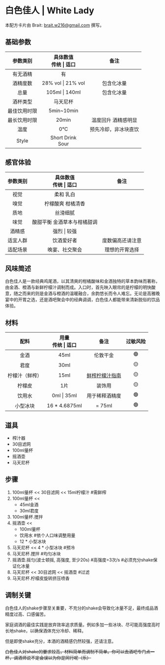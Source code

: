 # **白色佳人 | White Lady**

本配方卡片由 Brait: <brait.w216@gmail.com> 撰写。

## 基础参数

|参数类别|具体数值<br>传统 \| 适口|备注|
|:-:|:-:|:-:|
|有无酒精|有||
|酒精度数|28% vol \| 21% vol|包含化冰量|
|总量|105ml \| 140ml|包含化冰量|
|酒杯类型|马天尼杯||
|最佳饮用时限|5min~10min||
|最长饮用时限|20min|温度回升 酒精感明显|
|温度|0°C|预先冷却，非冰块直饮|
|Style|Short Drink<br>Sour||

## 感官体验

|参数类别|具体数值<br>传统 \| 适口|备注|
|:-:|:-:|:-:|
|视觉|柔和 乳白||
|嗅觉|柠檬酸爽 柑橘清香||
|质地|丝滑细腻||
|味觉|酸甜平衡 金酒草本与柑橘甜调||
|酒精感|强烈 \| 较强||
|适宜人群|饮酒爱好者|度数偏高还请注意|
|适配场景|晚宴、社交聚会|理想的开胃选择|

## 风味简述

白色佳人是一款经典鸡尾酒，以其清爽的柑橘酸味和金酒独特的草本韵味而著称，由金酒、橙酒与新鲜柠檬汁调制而成。入口时，首先映入眼帘的是柠檬的明快酸意，随之而来的则是金酒与橙酒的温暖融合，余韵悠长而令人难忘。无论是高雅晚宴中的开胃之选，还是酒吧聚会中的经典调调，白色佳人都能带来清新脱俗的饮品体验。

## 材料

|配料|用量<br>传统 \| 适口 |备注|过敏风险|
|:-:|:-:|:-:|:-:|
|金酒|45ml|伦敦干金|🟢|
|君度|30ml||🟡|
|柠檬汁（鲜榨）|15ml|[鲜榨柠檬汁指南](../../中间产物制备参考\鲜榨（黄）柠檬汁.md)|🟡|
|柠檬皮|1片|装饰用|🟡|
|饮用水|0ml \| 35ml|用于稀释酒精度|🟢|
|小型冰块|16 \* 4.6875ml|= 75ml|🟢|

## 道具

- 榨汁器
- 30目滤网
- 100ml量杯
- 摇酒壶
- 马天尼杯

## 步骤

1. 100ml量杯 \<\< 30目滤网 \<\< 15ml柠檬汁 #需鲜榨
2. 100ml量杯 \<\<
    - 45ml金酒
    - 30ml君度
3. 100ml量杯.搅拌
4. 摇酒壶 \<\<
    - 100ml量杯
    - 饮用水 #依个人口味调整用量
    - 12 \* 小型冰块
5. 马天尼杯 \<\< 4 \* 小型冰块 #预冷
6. 马天尼杯.搅拌 #均匀冰块
7. 摇酒壶.摇匀(波士顿摇, 高强度, 至少20s) #高强度=3次/s #必须充分shake保证化冰量
8. 马天尼杯 \<\< 30目滤网 \<\< 摇酒壶 #过滤
9. 马天尼杯.柠檬皮旋转挤压喷香

## 调制关键

白色佳人的shake步骤至关重要，不充分的shake会导致化冰量不足，最终成品酒精度过高、口感偏苦。

家庭调酒的最佳实践是放弃效率追求质量。例如多加一些冰块、尽可能高强度高时长地shake，以确保酒体充分冷却、稀释。

但是即使shake充分，本酒的酒精感仍然较强，还请注意。

~~白色佳人对shake的要求较高，材料简单而调制不简单。你可以去酒吧专门点一杯，调酒师说不定会误以为你是同行呢（乐）~~
